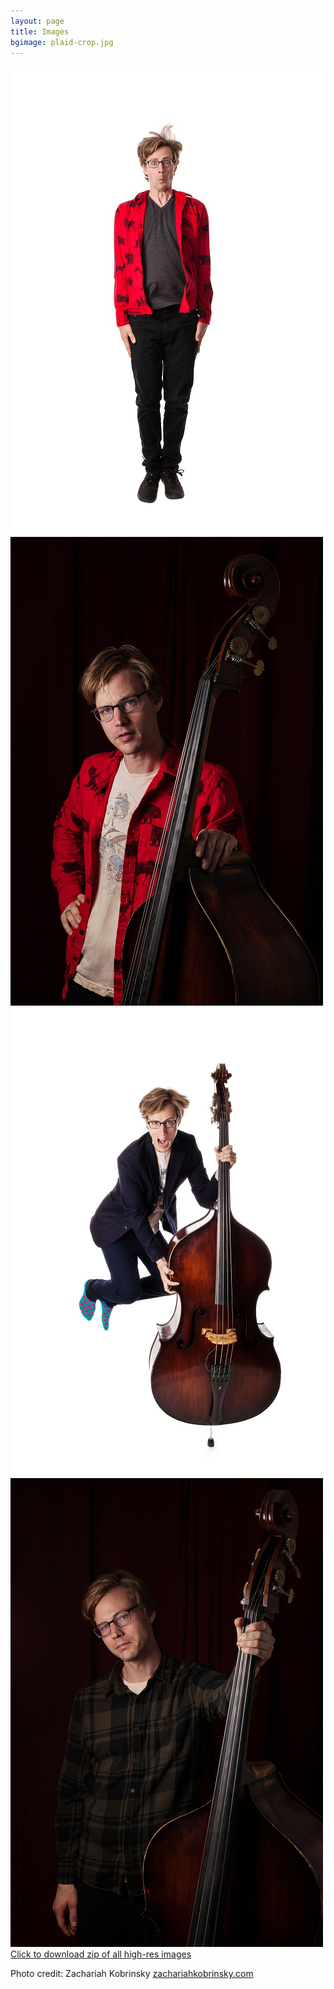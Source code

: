 ```yaml
---
layout: page
title: Images
bgimage: plaid-crop.jpg
---
```

<div class="container">
<div class="row text-center text-lg-left">
<div class="col-lg-4 col-md-6 mb-3">
  <a href="#" class="">
	<a href="/images/full/aryehkobrinsky-jump-full.jpg"><img src="/images/medium/aryehkobrinsky-jump.png" alt="" class="img-fluid img-thumbnail"></a>
  </a>
</div>
<div class="col-lg-4 col-md-6 mb-3">
  <a href="#" class="">
	<a href="/images/full/aryehkobrinsky-moose-full.jpg"><img src="/images/medium/aryehkobrinsky-moose.png" alt="" class="img-fluid img-thumbnail"></a>
  </a>
</div>
<div class="col-lg-4 col-md-6 mb-3">
  <a href="#" class="">
	<a href="/images/full/aryehkobrinsky-jump-bass-full.jpg"><img src="/images/medium/aryehkobrinsky-jump-bass.png" alt="" class="img-fluid img-thumbnail"></a>
  </a>
</div>
<div class="col-lg-4 col-md-6 mb-3">
  <a href="#" class="">
	<a href="/images/full/aryehkobrinsky-full.jpg"><img src="/images/medium/aryehkobrinsky.png" alt="" class="img-fluid img-thumbnail"></a>
  </a>
</div>

</div>
<div class="mx-auto text-center justify-content-center">
<a href="/images/aryeh-kobrinsky-press-images.zip"><i class="fa fa-file-zip-o"></i></a>
<a href="/images/aryeh-kobrinsky-press-images.zip">Click to download zip of all high-res images</a><p>Photo credit: Zachariah Kobrinsky <a href="http://zachariahkobrinsky.com">zachariahkobrinsky.com</a></p>
</div>	
</div>